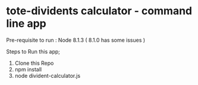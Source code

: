 # tote-dividents calculator  - command line app

Pre-requisite to run :
   Node 8.1.3 ( 8.1.0 has some issues )

Steps to Run this app;
1. Clone this Repo
2. npm install
3. node divident-calculator.js
